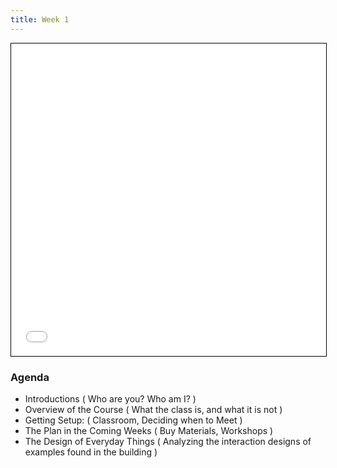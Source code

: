 ```yaml
---
title: Week 1
---
```


<section class="slides_section">
<embed type="text/html" src="slides/week1/index.html" width="100%" height="500px" style="border: solid black 1px" />
</section>

### Agenda

- Introductions ( Who are you? Who am I? )
- Overview of the Course ( What the class is, and what it is not )
- Getting Setup: ( Classroom, Deciding when to Meet )
- The Plan in the Coming Weeks ( Buy Materials, Workshops )
- The Design of Everyday Things ( Analyzing the interaction designs of examples found in the building )
